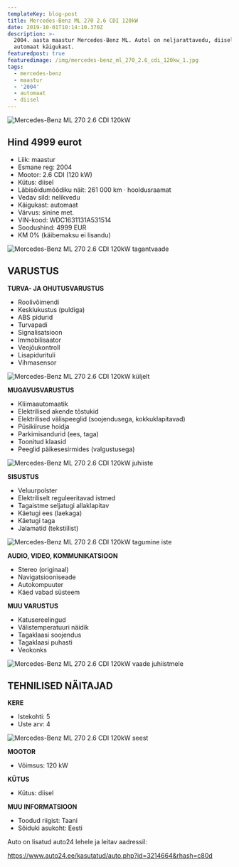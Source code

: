 ```yaml
---
templateKey: blog-post
title: Mercedes-Benz ML 270 2.6 CDI 120kW
date: 2019-10-01T10:14:10.370Z
description: >-
  2004. aasta maastur Mercedes-Benz ML. Autol on neljarattavedu, diiselmootor ja
  automaat käigukast. 
featuredpost: true
featuredimage: /img/mercedes-benz_ml_270_2.6_cdi_120kw_1.jpg
tags:
  - mercedes-benz
  - maastur
  - '2004'
  - automaat
  - diisel
---
```

![Mercedes-Benz ML 270 2.6 CDI 120kW](/img/mercedes-benz_ml_270_2.6_cdi_120kw_1.jpg "Mercedes-Benz ML 270 2.6 CDI 120kW")

## Hind 4999 eurot

* Liik:	maastur
* Esmane reg:	2004
* Mootor:	2.6 CDI (120 kW)
* Kütus:	diisel
* Läbisõidumõõdiku näit:	261 000 km · hooldusraamat
* Vedav sild:	nelikvedu
* Käigukast:	automaat
* Värvus:	sinine met.
* VIN-kood:	WDC1631131A531514
* Soodushind:	4999 EUR
* KM 0% (käibemaksu ei lisandu)

![Mercedes-Benz ML 270 2.6 CDI 120kW tagantvaade](/img/mercedes-benz_ml_270_2.6_cdi_120kw_2.jpg "Mercedes-Benz ML 270 2.6 CDI 120kW tagantvaade")

## VARUSTUS

**TURVA- JA OHUTUSVARUSTUS**

* Roolivõimendi
* Kesklukustus (puldiga)
* ABS pidurid
* Turvapadi
* Signalisatsioon
* Immobilisaator
* Veojõukontroll
* Lisapidurituli
* Vihmasensor

![Mercedes-Benz ML 270 2.6 CDI 120kW küljelt](/img/mercedes-benz_ml_270_2.6_cdi_120kw_3.jpg "Mercedes-Benz ML 270 2.6 CDI 120kW küljelt")

**MUGAVUSVARUSTUS**

* Kliimaautomaatik
* Elektrilised akende tõstukid
* Elektrilised välispeeglid (soojendusega, kokkuklapitavad)
* Püsikiiruse hoidja
* Parkimisandurid (ees, taga)
* Toonitud klaasid
* Peeglid päikesesirmides (valgustusega)

![Mercedes-Benz ML 270 2.6 CDI 120kW juhiiste](/img/mercedes-benz_ml_270_2.6_cdi_120kw_4.jpg "Mercedes-Benz ML 270 2.6 CDI 120kW juhiiste")

**SISUSTUS**

* Veluurpolster
* Elektriliselt reguleeritavad istmed
* Tagaistme seljatugi allaklapitav
* Käetugi ees (laekaga)
* Käetugi taga
* Jalamatid (tekstiilist)

![Mercedes-Benz ML 270 2.6 CDI 120kW tagumine iste](/img/mercedes-benz_ml_270_2.6_cdi_120kw_5.jpg "Mercedes-Benz ML 270 2.6 CDI 120kW tagumine iste")

**AUDIO, VIDEO, KOMMUNIKATSIOON**

* Stereo (originaal)
* Navigatsiooniseade
* Autokompuuter
* Käed vabad süsteem

**MUU VARUSTUS**

* Katusereelingud
* Välistemperatuuri näidik
* Tagaklaasi soojendus
* Tagaklaasi puhasti
* Veokonks

![Mercedes-Benz ML 270 2.6 CDI 120kW vaade juhiistmele](/img/mercedes-benz_ml_270_2.6_cdi_120kw_6.jpg "Mercedes-Benz ML 270 2.6 CDI 120kW vaade juhiistmele")

## TEHNILISED NÄITAJAD

**KERE**

* Istekohti:	5
* Uste arv:	4

![Mercedes-Benz ML 270 2.6 CDI 120kW seest](/img/mercedes-benz_ml_270_2.6_cdi_120kw_7.jpg "Mercedes-Benz ML 270 2.6 CDI 120kW seest")

**MOOTOR**

* Võimsus:	120 kW

**KÜTUS**

* Kütus:	diisel

**MUU INFORMATSIOON**

* Toodud riigist: Taani
* Sõiduki asukoht: Eesti

Auto on lisatud auto24 lehele ja leitav aadressil:

<https://www.auto24.ee/kasutatud/auto.php?id=3214664&rhash=c80d>
